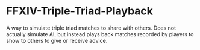 # FFXIV-Triple-Triad-Playback
A way to simulate triple triad matches to share with others.  Does not actually simulate AI, but instead plays back matches recorded by players to show to others to give or receive advice.
